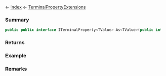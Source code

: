 ← [Index](Api-Index) ← [TerminalPropertyExtensions](Sandbox.ModAPI.Interfaces.TerminalPropertyExtensions)

### Summary

```csharp
public public interface ITerminalProperty<TValue> As<TValue>(public interface ITerminalProperty property)
```

### Returns

### Example

### Remarks


